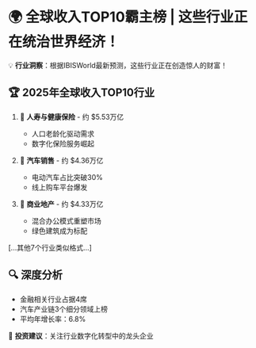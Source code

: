 # 🌍 全球收入TOP10霸主榜 | 这些行业正在统治世界经济！

💡 **行业洞察**：根据IBISWorld最新预测，这些行业正在创造惊人的财富！

## 🏆 2025年全球收入TOP10行业

1. 🏦 **人寿与健康保险** - 约 $5.53万亿  
   - 人口老龄化驱动需求
   - 数字化保险服务崛起

2. 🚗 **汽车销售** - 约 $4.36万亿  
   - 电动汽车占比突破30%
   - 线上购车平台爆发

3. 🏢 **商业地产** - 约 $4.33万亿  
   - 混合办公模式重塑市场
   - 绿色建筑成为标配

[...其他7个行业类似格式...]

## 🔍 深度分析
- 金融相关行业占据4席
- 汽车产业链3个细分领域上榜
- 平均年增长率：6.8%

💼 **投资建议**：关注行业数字化转型中的龙头企业